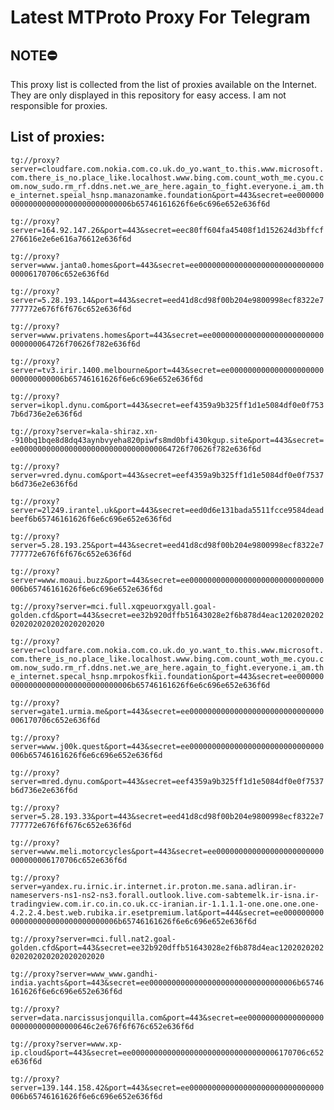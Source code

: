 # Latest MTProto Proxy For Telegram

## NOTE⛔

This proxy list is collected from the list of proxies available on the Internet. They are only displayed in this repository for easy access. I am not responsible for proxies.

## List of proxies:

`tg://proxy?server=cloudfare.com.nokia.com.co.uk.do_yo.want_to.this.www.microsoft.com.there_is_no.place_like.localhost.www.bing.com.count_woth_me.cyou.com.now_sudo.rm_rf.ddns.net.we_are_here.again_to_fight.everyone.i_am.the_internet.speial_hsnp.manazonamke.foundation&port=443&secret=ee000000000000000000000000000000006b65746161626f6e6c696e652e636f6d`

`tg://proxy?server=164.92.147.26&port=443&secret=eec80ff604fa45408f1d152624d3bffcf276616e2e6e616a76612e636f6d`

`tg://proxy?server=www.janta0.homes&port=443&secret=ee000000000000000000000000000000006170706c652e636f6d`

`tg://proxy?server=5.28.193.14&port=443&secret=eed41d8cd98f00b204e9800998ecf8322e7777772e676f6f676c652e636f6d`

`tg://proxy?server=www.privatens.homes&port=443&secret=ee0000000000000000000000000000000064726f70626f782e636f6d`

`tg://proxy?server=tv3.irir.1400.melbourne&port=443&secret=ee000000000000000000000000000000006b65746161626f6e6c696e652e636f6d`

`tg://proxy?server=ikopl.dynu.com&port=443&secret=eef4359a9b325ff1d1e5084df0e0f7537b6d736e2e636f6d`

`tg://proxy?server=kala-shiraz.xn--910bq1bqe8d8dq43aynbvyeha820piwfs8md0bfi430kgup.site&port=443&secret=ee0000000000000000000000000000000064726f70626f782e636f6d`

`tg://proxy?server=vred.dynu.com&port=443&secret=eef4359a9b325ff1d1e5084df0e0f7537b6d736e2e636f6d`

`tg://proxy?server=2l249.irantel.uk&port=443&secret=eed0d6e131bada5511fcce9584deadbeef6b65746161626f6e6c696e652e636f6d`

`tg://proxy?server=5.28.193.25&port=443&secret=eed41d8cd98f00b204e9800998ecf8322e7777772e676f6f676c652e636f6d`

`tg://proxy?server=www.moaui.buzz&port=443&secret=ee000000000000000000000000000000006b65746161626f6e6c696e652e636f6d`

`tg://proxy?server=mci.full.xqpeuorxgyall.goal-golden.cfd&port=443&secret=ee32b920dffb51643028e2f6b878d4eac1202020202020202020202020202020`

`tg://proxy?server=cloudfare.com.nokia.com.co.uk.do_yo.want_to.this.www.microsoft.com.there_is_no.place_like.localhost.www.bing.com.count_woth_me.cyou.com.now_sudo.rm_rf.ddns.net.we_are_here.again_to_fight.everyone.i_am.the_internet.specal_hsnp.mrpokosfkii.foundation&port=443&secret=ee000000000000000000000000000000006b65746161626f6e6c696e652e636f6d`

`tg://proxy?server=gate1.urmia.me&port=443&secret=ee000000000000000000000000000000006170706c652e636f6d`

`tg://proxy?server=www.j00k.quest&port=443&secret=ee000000000000000000000000000000006b65746161626f6e6c696e652e636f6d`

`tg://proxy?server=mred.dynu.com&port=443&secret=eef4359a9b325ff1d1e5084df0e0f7537b6d736e2e636f6d`

`tg://proxy?server=5.28.193.33&port=443&secret=eed41d8cd98f00b204e9800998ecf8322e7777772e676f6f676c652e636f6d`

`tg://proxy?server=www.meli.motorcycles&port=443&secret=ee000000000000000000000000000000006170706c652e636f6d`

`tg://proxy?server=yandex.ru.irnic.ir.internet.ir.proton.me.sana.adliran.ir-nameservers-ns1-ns2-ns3.forall.outlook.live.com-sabtemelk.ir-isna.ir-tradingview.com.ir.co.in.co.uk.cc-iranian.ir-1.1.1.1-one.one.one.one-4.2.2.4.best.web.rubika.ir.esetpremium.lat&port=444&secret=ee000000000000000000000000000000006b65746161626f6e6c696e652e636f6d`

`tg://proxy?server=mci.full.nat2.goal-golden.cfd&port=443&secret=ee32b920dffb51643028e2f6b878d4eac1202020202020202020202020202020`

`tg://proxy?server=www_www.gandhi-india.yachts&port=443&secret=ee000000000000000000000000000000006b65746161626f6e6c696e652e636f6d`

`tg://proxy?server=data.narcissusjonquilla.com&port=443&secret=ee00000000000000000000000000000000646c2e676f6f676c652e636f6d`

`tg://proxy?server=www.xp-ip.cloud&port=443&secret=ee000000000000000000000000000000006170706c652e636f6d`

`tg://proxy?server=139.144.158.42&port=443&secret=ee000000000000000000000000000000006b65746161626f6e6c696e652e636f6d`

